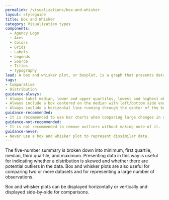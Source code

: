 ```yaml
---
permalink: /visualizations/box-and-whisker
layout: styleguide
title: Box and Whisker
category: Visualization types
components:
  - Agency Logo
  - Axes
  - Colors
  - Grids
  - Labels
  - Legends
  - Source
  - Titles
  - Typography
lead: A box and whisker plot, or boxplot, is a graph that presents data in a five-number summary.
tags:
- Comparative
- Distribution
guidance-always:
- Always label median, lower and upper quartiles, lowest and highest observations clearly.
- Always include a box centered on the median with left/bottom side ending at the lower quartile and right/top side at the upper quartile.
- Always include a horizontal line running through the center of the box beginning at the lowest observation and ending at the highest observation
guidance-recommended:
- It is recommended to use bar charts when comparing large changes in data values.
guidance-not-recommended:
- It is not recommended to remove outliers without making note of it.
guidance-never:
- Never use a box and whisker plot to represent dissimilar data.
---
```


<p>
  The five-number summary is broken down into minimum, first quartile, median, third quartile, and maximum. Presenting data in this way is useful for indicating whether a distribution is skewed and whether there are potential outliers in the data. Box and whisker plots are also useful for comparing two or more datasets and for representing a large number of observations. 
</p>
<p>
  Box and whisker plots can be displayed horizontally or vertically and displayed side-by-side for comparisons.
</p>